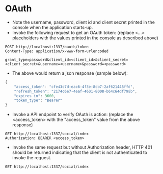 # OAuth

* Note the username, password, client id and client secret printed in the console when the application starts-up.
* Invoke the following request to get an OAuth token: (replace <...> placeholders with the values printed in the console as described above)
```
POST http://localhost:1337/oauth/token
Content-Type: application/x-www-form-urlencoded  

grant_type=password&client_id=<client_id>&client_secret=<client_secret>&username=<username>&password=<password>
```
* The above would return a json response (sample below):
```javascript
{
    "access_token": "cfe43c7d-eac6-4f3e-8cb7-2af621445ffd",
    "refresh_token": "2174c6e7-4eaf-4601-8008-b64c64df798b",
    "expires_in": 3600,
    "token_type": "Bearer"
}
```
* Invoke a API endpoint to verify OAuth is action: (replace the <access_token> with the "access_token" value from the above response)
```
GET http://localhost:1337/social/index
Authorization: BEARER <access_token>
```
* Invoke the same request but without Authorization header, HTTP 401 should be returned indicating that the  client is not authenticated to invoke the request.
```
GET http://localhost:1337/social/index
```